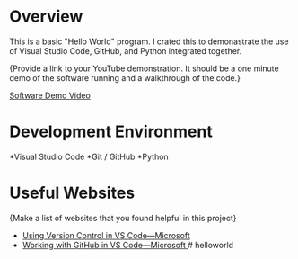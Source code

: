 # Overview

This is a basic "Hello World" program. I crated this to demonastrate the use of Visual Studio Code, GitHub, and Python integrated together.

{Provide a link to your YouTube demonstration.  It should be a one minute demo of the software running and a walkthrough of the code.}

[Software Demo Video](http://youtube.link.goes.here)

# Development Environment

*Visual Studio Code
*Git / GitHub
*Python


# Useful Websites

{Make a list of websites that you found helpful in this project}
* [Using Version Control in VS Code—Microsoft ](https://code.visualstudio.com/docs/editor/versioncontrol)
* [Working with GitHub in VS Code—Microsoft ](https://code.visualstudio.com/docs/editor/github)#   h e l l o w o r l d  
 